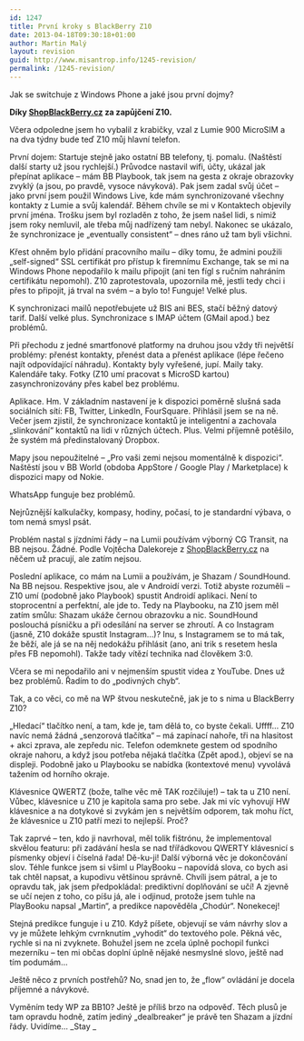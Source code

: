 ```yaml
---
id: 1247
title: První kroky s BlackBerry Z10
date: 2013-04-18T09:30:18+01:00
author: Martin Malý
layout: revision
guid: http://www.misantrop.info/1245-revision/
permalink: /1245-revision/
---
```

Jak se switchuje z Windows Phone a jaké jsou první dojmy?

<!--more-->

**Díky [ShopBlackBerry.cz](http://www.shopblackberry.cz/) za zapůjčení Z10.**

Včera odpoledne jsem ho vybalil z krabičky, vzal z Lumie 900 MicroSIM a na dva týdny bude teď Z10 můj hlavní telefon.

První dojem: Startuje stejně jako ostatní BB telefony, tj. pomalu. (Naštěstí další starty už jsou rychlejší.) Průvodce nastavil wifi, účty, ukázal jak přepínat aplikace &#8211; mám BB Playbook, tak jsem na gesta z okraje obrazovky zvyklý (a jsou, po pravdě, vysoce návyková). Pak jsem zadal svůj účet &#8211; jako první jsem použil Windows Live, kde mám synchronizované všechny kontakty z Lumie a svůj kalendář. Během chvíle se mi v Kontaktech objevily první jména. Trošku jsem byl rozladěn z toho, že jsem našel lidi, s nimiž jsem roky nemluvil, ale třeba můj nadřízený tam nebyl. Nakonec se ukázalo, že synchronizace je &#8222;eventually consistent&#8220; &#8211; dnes ráno už tam byli všichni.

Křest ohněm bylo přidání pracovního mailu &#8211; díky tomu, že admini použili &#8222;self-signed&#8220; SSL certifikát pro přístup k firemnímu Exchange, tak se mi na Windows Phone nepodařilo k mailu připojit (ani ten fígl s ručním nahráním certifikátu nepomohl). Z10 zaprotestovala, upozornila mě, jestli tedy chci i přes to připojit, já trval na svém &#8211; a bylo to! Funguje! Velké plus.

K synchronizaci mailů nepotřebujete už BIS ani BES, stačí běžný datový tarif. Další velké plus. Synchronizace s IMAP účtem (GMail apod.) bez problémů.

Při přechodu z jedné smartfonové platformy na druhou jsou vždy tři největší problémy: přenést kontakty, přenést data a přenést aplikace (lépe řečeno najít odpovídající náhradu). Kontakty byly vyřešené, jupí. Maily taky. Kalendáře taky. Fotky (Z10 umí pracovat s MicroSD kartou) zasynchronizovány přes kabel bez problému.

Aplikace. Hm. V základním nastavení je k dispozici poměrně slušná sada sociálních sítí: FB, Twitter, LinkedIn, FourSquare. Přihlásil jsem se na ně. Večer jsem zjistil, že synchronizace kontaktů je inteligentní a zachovala &#8222;slinkování&#8220; kontaktů na lidi v různých účtech. Plus. Velmi příjemně potěšilo, že systém má předinstalovaný Dropbox.

Mapy jsou nepoužitelné &#8211; &#8222;Pro vaši zemi nejsou momentálně k dispozici&#8220;. Naštěstí jsou v BB World (obdoba AppStore / Google Play / Marketplace) k dispozici mapy od Nokie.

WhatsApp funguje bez problémů.

Nejrůznější kalkulačky, kompasy, hodiny, počasí, to je standardní výbava, o tom nemá smysl psát.

Problém nastal s jízdními řády &#8211; na Lumii používám výborný CG Transit, na BB nejsou. Žádné. Podle Vojtěcha Dalekoreje z [ShopBlackBerry.cz](http://www.shopblackberry.cz/) na něčem už pracují, ale zatím nejsou.

Poslední aplikace, co mám na Lumii a používám, je Shazam / SoundHound. Na BB nejsou. Respektive jsou, ale v Androidí verzi. Totiž abyste rozuměli &#8211; Z10 umí (podobně jako Playbook) spustit Androidí aplikaci. Není to stoprocentní a perfektní, ale jde to. Tedy na Playbooku, na Z10 jsem měl zatím smůlu: Shazam ukáže černou obrazovku a nic. SoundHound poslouchá písničku a při odesílání na server se zhroutí. A co Instagram (jasně, Z10 dokáže spustit Instagram&#8230;)? Inu, s Instagramem se to má tak, že běží, ale já se na něj nedokážu přihlásit (ano, ani trik s resetem hesla přes FB nepomohl). Takže tady vítězí technika nad člověkem 3:0.

Včera se mi nepodařilo ani v nejmenším spustit videa z YouTube. Dnes už bez problémů. Řadím to do &#8222;podivných chyb&#8220;.

Tak, a co věci, co mě na WP štvou neskutečně, jak je to s nima u BlackBerry Z10?

&#8222;Hledací&#8220; tlačítko není, a tam, kde je, tam dělá to, co byste čekali. Uffff&#8230; Z10 navíc nemá žádná &#8222;senzorová tlačítka&#8220; &#8211; má zapínací nahoře, tři na hlasitost + akci zprava, ale zepředu nic. Telefon odemknete gestem od spodního okraje nahoru, a když jsou potřeba nějaká tlačítka (Zpět apod.), objeví se na displeji. Podobně jako u Playbooku se nabídka (kontextové menu) vyvolává tažením od horního okraje.

Klávesnice QWERTZ (bože, talhe věc mě TAK rozčiluje!) &#8211; tak ta u Z10 není. Vůbec, klávesnice u Z10 je kapitola sama pro sebe. Jak mi víc vyhovují HW klávesnice a na dotykové si zvykám jen s největším odporem, tak mohu říct, že klávesnice u Z10 patří mezi to nejlepší. Proč?

Tak zaprvé &#8211; ten, kdo ji navrhoval, měl tolik fištrónu, že implementoval skvělou featuru: při zadávání hesla se nad třířádkovou QWERTY klávesnicí s písmenky objeví i číselná řada! Dě-ku-ji! Další výborná věc je dokončování slov. Téhle funkce jsem si všiml u PlayBooku &#8211; napovídá slova, co bych asi tak chtěl napsat, a kupodivu většinou správně. Chvíli jsem pátral, a je to opravdu tak, jak jsem předpokládal: prediktivní doplňování se učí! A zjevně se učí nejen z toho, co píšu já, ale i odjinud, protože jsem tuhle na PlayBooku napsal &#8222;Martin&#8220;, a predikce napověděla &#8222;Chodúr&#8220;. Nonekecej!

Stejná predikce funguje i u Z10. Když píšete, objevují se vám návrhy slov a vy je můžete lehkým cvrnknutím &#8222;vyhodit&#8220; do textového pole. Pěkná věc, rychle si na ni zvyknete. Bohužel jsem ne zcela úplně pochopil funkci mezerníku &#8211; ten mi občas doplní úplně nějaké nesmyslné slovo, ještě nad tím podumám&#8230;

Ještě něco z prvních postřehů? No, snad jen to, že &#8222;flow&#8220; ovládání je docela příjemné a návykové.

Vyměním tedy WP za BB10? Ještě je příliš brzo na odpověď. Těch plusů je tam opravdu hodně, zatím jediný &#8222;dealbreaker&#8220; je právě ten Shazam a jízdní řády. Uvidíme&#8230; _Stay _